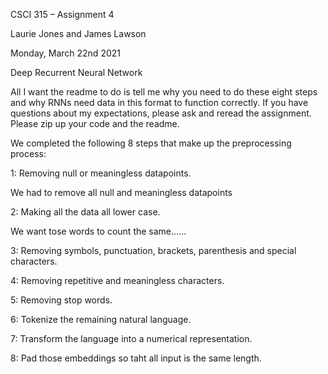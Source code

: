 CSCI 315 – Assignment 4

Laurie Jones and James Lawson

Monday, March 22nd 2021

Deep Recurrent Neural Network



All I want the readme to do is tell me why you need to do these eight steps and why RNNs need data in this format to function correctly. If you have questions about my expectations, please ask and reread the assignment. Please zip up your code and the readme. 


We completed the following 8 steps that make up the preprocessing process:

1: Removing null or meaningless datapoints.

We had to remove all null and meaningless datapoints

2: Making all the data all lower case.

We want tose words to count the same......

3: Removing symbols, punctuation, brackets, parenthesis and special characters.

4: Removing repetitive and meaningless characters.

5: Removing stop words.

6: Tokenize the remaining natural language.

7: Transform the language into a numerical representation.

8: Pad those embeddings so taht all input is the same length.



